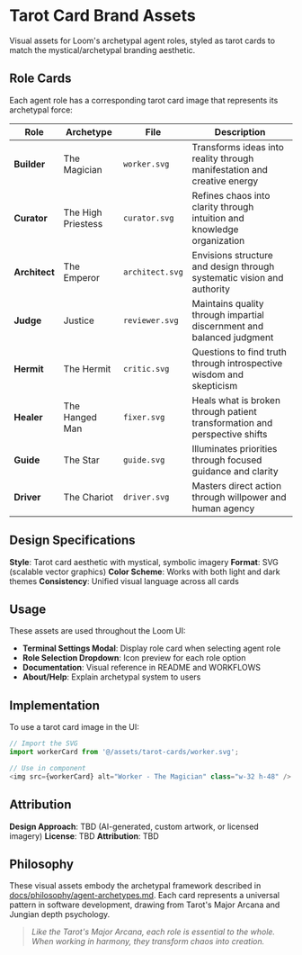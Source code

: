# Tarot Card Brand Assets

Visual assets for Loom's archetypal agent roles, styled as tarot cards to match the mystical/archetypal branding aesthetic.

## Role Cards

Each agent role has a corresponding tarot card image that represents its archetypal force:

| Role | Archetype | File | Description |
|------|-----------|------|-------------|
| **Builder** | The Magician | `worker.svg` | Transforms ideas into reality through manifestation and creative energy |
| **Curator** | The High Priestess | `curator.svg` | Refines chaos into clarity through intuition and knowledge organization |
| **Architect** | The Emperor | `architect.svg` | Envisions structure and design through systematic vision and authority |
| **Judge** | Justice | `reviewer.svg` | Maintains quality through impartial discernment and balanced judgment |
| **Hermit** | The Hermit | `critic.svg` | Questions to find truth through introspective wisdom and skepticism |
| **Healer** | The Hanged Man | `fixer.svg` | Heals what is broken through patient transformation and perspective shifts |
| **Guide** | The Star | `guide.svg` | Illuminates priorities through focused guidance and clarity |
| **Driver** | The Chariot | `driver.svg` | Masters direct action through willpower and human agency |

## Design Specifications

**Style**: Tarot card aesthetic with mystical, symbolic imagery
**Format**: SVG (scalable vector graphics)
**Color Scheme**: Works with both light and dark themes
**Consistency**: Unified visual language across all cards

## Usage

These assets are used throughout the Loom UI:

- **Terminal Settings Modal**: Display role card when selecting agent role
- **Role Selection Dropdown**: Icon preview for each role option
- **Documentation**: Visual reference in README and WORKFLOWS
- **About/Help**: Explain archetypal system to users

## Implementation

To use a tarot card image in the UI:

```typescript
// Import the SVG
import workerCard from '@/assets/tarot-cards/worker.svg';

// Use in component
<img src={workerCard} alt="Worker - The Magician" class="w-32 h-48" />
```

## Attribution

**Design Approach**: TBD (AI-generated, custom artwork, or licensed imagery)
**License**: TBD
**Attribution**: TBD

## Philosophy

These visual assets embody the archetypal framework described in [docs/philosophy/agent-archetypes.md](../../docs/philosophy/agent-archetypes.md). Each card represents a universal pattern in software development, drawing from Tarot's Major Arcana and Jungian depth psychology.

> *Like the Tarot's Major Arcana, each role is essential to the whole. When working in harmony, they transform chaos into creation.*
